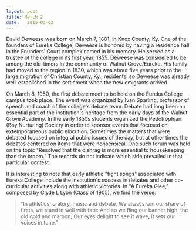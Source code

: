 ```yaml
---
layout: post
title: March 2
date:   2015-03-02
---
```


David Deweese was born on March 7, 1801, in Knox County, Ky. One of the founders of Eureka College, Deweese is honored by having a residence hall in the Founders’ Court complex named in his memory. He served as a trustee of the college in its first year, 1855. Deweese was considered to be among the old-timers in the community of Walnut Grove/Eureka. His family had moved to the region in 1830, which was about five years prior to the large migration of Christian County, Ky., residents, so Deweese was already well-established in the settlement when the new emigrants arrived.

On March 8, 1950, the first debate meet to be held on the Eureka College campus took place. The event was organized by Ivan Sparling, professor of speech and coach of the college's debate team. Debate had long been an essential part of the institution's heritage from the early days of the Walnut Grove Academy. In the early 1850s students organized the Pedotrophian (Boy Nurturing) Society in order to sponsor events that focused on extemporaneous public elocution. Sometimes the matters that were debated focused on integral public issues of the day, but at other times the debates centered on items that were nonsensical. One such forum was held on the topic "Resolved that the dishrag is more essential to housekeeping than the broom." The records do not indicate which side prevailed in that particular contest.

It is interesting to note that early athletic "fight songs" associated with Eureka College include the institution's success in debates and other co-curricular activities along with athletic victories. In "A Eureka Glee," composed by Clyde L Lyon (Class of 1905), we find the verse:

>"In athletics, oratory, music and debate,
>We always win our share of firsts, we stand in well with fate:
>And so we fling our banner high, the old gold and maroon;
>Our eyes delight to see it wave, it sets our voices in tune."
